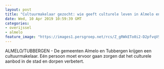 ```yaml
---
layout: post
title: "Cultuurmakelaar gezocht: wie geeft culturele leven in Almelo en Tubbergen een boost?"
date: Wed, 10 Apr 2019 10:59:39 GMT
categories: 
- overijssel 
- almelo 
feature_image: "https://images1.persgroep.net/rcs/Z_gRWkETo0i2-D2pfvqVSPcQy48/diocontent/131664918/_fitwidth/400/?appId=21791a8992982cd8da851550a453bd7f&quality=0.7"
---
```


ALMELO/TUBBERGEN - De gemeenten Almelo en Tubbergen krijgen een cultuurmakelaar. Eén persoon moet ervoor gaan zorgen dat het culturele aanbod in de stad en dorpen verbetert.
